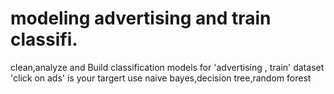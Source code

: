 # modeling advertising and train classifi. 
 clean,analyze and Build classification models for 'advertising , train' dataset 'click on ads' is your targert use naive bayes,decision tree,random forest
